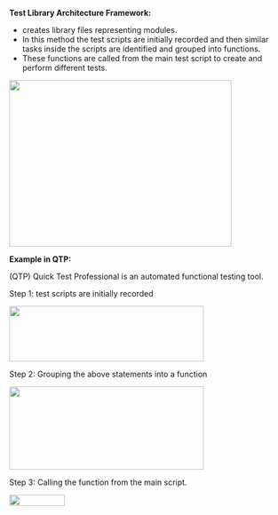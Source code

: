 
<b>Test Library Architecture Framework:</b>

- creates library files representing modules. 
- In this method the test scripts are initially recorded and then similar tasks inside the scripts are identified and grouped into functions. 
- These functions are called from the main test script to create and perform different tests.

<img src="https://cloud.githubusercontent.com/assets/14101008/10718519/b18d6a46-7b3a-11e5-8731-c52a457d262e.jpg" width="400" height="300"></img>

<b>Example in QTP:</b><br>

(QTP) Quick Test Professional is an automated functional testing tool.

Step 1:  test scripts are initially recorded

<img src="https://cloud.githubusercontent.com/assets/14101008/10718520/b6214906-7b3a-11e5-849a-07b7f710867b.PNG" width="350" height="100"></img>

Step 2: Grouping the above statements into a function

<img src="https://cloud.githubusercontent.com/assets/14101008/10718522/b7d74f20-7b3a-11e5-8076-d8b1a2c03bbb.PNG" width="350" height="150"></img>

Step 3: Calling the function from the main script.

<img src="https://cloud.githubusercontent.com/assets/14101008/10718523/b95d8198-7b3a-11e5-829f-c528467e8877.PNG" width="100" height="20"></img>



